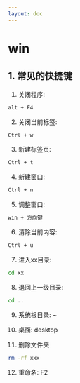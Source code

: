 ```yaml
---
layout: doc
---
```


# win

## 1. 常见的快捷键

  1. 关闭程序: 
  ```sh
  alt + F4
  ```

  2. 关闭当前标签: 
  ```sh
  Ctrl + w
  ```

  3. 新建标签页: 
  ```sh
  Ctrl + t
  ```

  4. 新建窗口: 
  ```sh
  Ctrl + n
  ```

  5. 调整窗口: 
  ```sh
  win + 方向键
  ```

  6. 清除当前内容: 
  ```sh
  Ctrl + u
  ```

  7. 进入xx目录: 
  ```sh
  cd xx
  ```

  8. 退回上一级目录: 
  ```sh
  cd ..
  ```

  9. 系统根目录: ~

  10. 桌面: desktop

  11. 删除文件夹
  ```sh
  rm -rf xxx
  ```
  
  12. 重命名: F2
